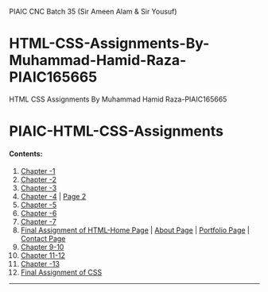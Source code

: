 PIAIC CNC Batch 35 (Sir Ameen Alam & Sir Yousuf)
# HTML-CSS-Assignments-By-Muhammad-Hamid-Raza-PIAIC165665
HTML CSS Assignments By Muhammad Hamid Raza-PIAIC165665
# PIAIC-HTML-CSS-Assignments


#### Contents:
  1. [Chapter -1](Ch_1/ch_1.html)
  2. [Chapter -2](Ch_2/ch_2.html)
  3. [Chapter -3](Ch_3/ch_3.html)
  4. [Chapter -4](Ch_4/ch_4a.html) | [Page 2](Ch_4/ch_4b.html)
  5. [Chapter -5](Ch_5/ch_5.html)
  6. [Chapter -6](Ch_6/ch_6.html)
  7. [Chapter -7](Ch_7/ch_7.html)
  8. [Final Assignment of HTML-Home Page](ch_8_Final_Assignment_of_HTML/index.html) | [About Page](ch_8_Final_Assignment_of_HTML/about.html) | [Portfolio Page](ch_8_Final_Assignment_of_HTML/Portfolio.html) | [Contact Page](ch_8_Final_Assignment_of_HTML/Contact.html)
  9. [Chapter 9-10](Ch_9-10/index.html)
  10. [Chapter 11-12](Ch_11-12/index.html)
  11. [Chapter -13](Ch_13/index.html)
  12. [Final Assignment of CSS](Final_Assignment_of_CSS/index.html)
----------------------
